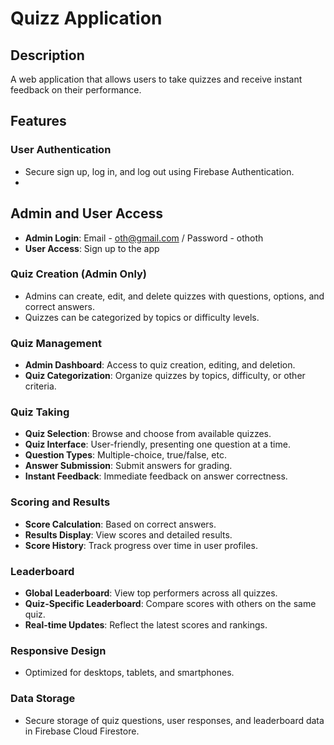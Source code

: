 # Quizz Application

## Description
A web application that allows users to take quizzes and receive instant feedback on their performance.

## Features

### User Authentication
- Secure sign up, log in, and log out using Firebase Authentication.
- 
## Admin and User Access
- **Admin Login**: Email - oth@gmail.com / Password - othoth
- **User Access**: Sign up to the app


### Quiz Creation (Admin Only)
- Admins can create, edit, and delete quizzes with questions, options, and correct answers.
- Quizzes can be categorized by topics or difficulty levels.

### Quiz Management
- **Admin Dashboard**: Access to quiz creation, editing, and deletion.
- **Quiz Categorization**: Organize quizzes by topics, difficulty, or other criteria.

### Quiz Taking
- **Quiz Selection**: Browse and choose from available quizzes.
- **Quiz Interface**: User-friendly, presenting one question at a time.
- **Question Types**: Multiple-choice, true/false, etc.
- **Answer Submission**: Submit answers for grading.
- **Instant Feedback**: Immediate feedback on answer correctness.

### Scoring and Results
- **Score Calculation**: Based on correct answers.
- **Results Display**: View scores and detailed results.
- **Score History**: Track progress over time in user profiles.

### Leaderboard
- **Global Leaderboard**: View top performers across all quizzes.
- **Quiz-Specific Leaderboard**: Compare scores with others on the same quiz.
- **Real-time Updates**: Reflect the latest scores and rankings.

### Responsive Design
- Optimized for desktops, tablets, and smartphones.

### Data Storage
- Secure storage of quiz questions, user responses, and leaderboard data in Firebase Cloud Firestore.


